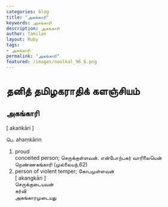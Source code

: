 ```yaml
---  
categories: blog  
title: "அகங்காரி"
keywords: அகங்காரி  
description: அகங்காரி
author: Tamilan  
layout: Ruby  
tags:     
- அகங்காரி
permalink: "அகங்காரி"  
featured: /images/noolkal_96_6.png  
--- 
```

# தனித் தமிழகராதிக் களஞ்சியம்
## அகங்காரி

[ akaṅkāri ]  
  
பெ. ahaṃkārin  
1. proud  
conceited person; செருக்குள்ளவன். என்போற்பகர் வாரிலையென் றெண்ணகங்காரி (முல்லையந்.62)  
2. person of violent temper; கோபமுள்ளவன்  
[ akangkāri ]  
செருக்குடையவன்  
கர்வி  
அகங்காரமுடையது
